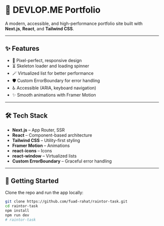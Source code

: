 # 🚀 DEVLOP.ME Portfolio

A modern, accessible, and high-performance portfolio site built with **Next.js**, **React**, and **Tailwind CSS**.

---

## ✨ Features

- 🎨 Pixel-perfect, responsive design
- ⏳ Skeleton loader and loading spinner
- 🪄 Virtualized list for better performance
- 🛡️ Custom ErrorBoundary for error handling
- ♿ Accessible (ARIA, keyboard navigation)
- ✨ Smooth animations with Framer Motion

---

## 🛠️ Tech Stack

- **Next.js** – App Router, SSR
- **React** – Component-based architecture
- **Tailwind CSS** – Utility-first styling
- **Framer Motion** – Animations
- **react-icons** – Icons
- **react-window** – Virtualized lists
- **Custom ErrorBoundary** – Graceful error handling

---

## 🚀 Getting Started

Clone the repo and run the app locally:

```bash
git clone https://github.com/fuad-rahat/raintor-task.git
cd raintor-task
npm install
npm run dev
# raintor-task
